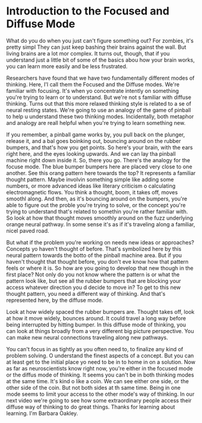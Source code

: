 # Introduction to the Focused and Diffuse Mode 

What do you do when you just can't figure something out? For zombies, it's pretty simpl They can just keep bashing their brains against the wall. But living brains are a lot mor complex. It turns out, though, that if you understand just a little bit of some of the basics abou how your brain works, you can learn more easily and be less frustrated.

Researchers have found that we have two fundamentally different modes of thinking. Here, I'l call them the Focused and the Diffuse modes. We're familiar with focusing. It's when yo concentrate intently on something you're trying to learn or to understand. But we're not s familiar with diffuse thinking. Turns out that this more relaxed thinking style is related to a se of neural resting states. We're going to use an analogy of the game of pinball to help u understand these two thinking modes. Incidentally, both metaphor and analogy are reall helpful when you're trying to learn something new.

If you remember, a pinball game works by, you pull back on the plunger, release it, and a bal goes boinking out, bouncing around on the rubber bumpers, and that's how you get points. So here's your brain, with the ears right here, and the eyes looking upwards. And we can lay tha pinball machine right down inside it. So, there you go. There's the analogy for the focuse mode. The blue bumper bumpers here are placed very close to one another. See this orang pattern here towards the top? It represents a familiar thought pattern. Maybe involvin something simple like adding some numbers, or more advanced ideas like literary criticism o calculating electromagnetic flows. You think a thought, boom, it takes off, moves smoothl along. And then, as it's bouncing around on the bumpers, you're able to figure out the proble you're trying to solve, or the concept you're trying to understand that's related to somethin you're rather familiar with. So look at how that thought moves smoothly around on the fuzz underlying orange neural pathway. In some sense it's as if it's traveling along a familiar, nicel paved road.

But what if the problem you're working on needs new ideas or approaches? Concepts yo haven't thought of before. That's symbolized here by this neural pattern towards the botto of the pinball machine area. But if you haven't thought that thought before, you don't eve know how that pattern feels or where it is. So how are you going to develop that new though in the first place? Not only do you not know where the pattern is or what the pattern look like, but see all the rubber bumpers that are blocking your access whatever direction you d decide to move in? To get to this new thought pattern, you need a different way of thinking.
And that's represented here, by the diffuse mode.

Look at how widely spaced the rubber bumpers are. Thought takes off, look at how it move widely, bounces around. It could travel a long way before being interrupted by hitting  bumper. In this diffuse mode of thinking, you can look at things broadly from a very different big picture perspective. You can make new neural connections traveling along new pathways.

You can't focus in as tightly as you often need to, to finalize any kind of problem solving. O understand the finest aspects of a concept. But you can at least get to the initial place yo need to be in to home in on a solution.
Now as far as neuroscientists know right now, you're either in the focused mode or the diffus mode of thinking. It seems you can't be in both thinking modes at the same time. It's kind o like a coin. We can see either one side, or the other side of the coin. But not both sides at th same time. Being in one mode seems to limit your access to the other mode's way of thinking.
In our next video we're going to see how some extraordinary people access their diffuse way of thinking to do great things.
Thanks for learning about learning. I'm Barbara Oakley.